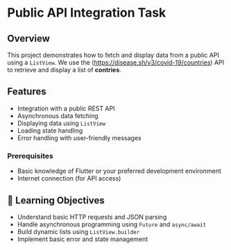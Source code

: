 
# Public API Integration Task

##  Overview

This project demonstrates how to fetch and display data from a public API using a `ListView`. We use the (https://disease.sh/v3/covid-19/countries) API to retrieve and display a list of **contries**.

##  Features

* Integration with a public REST API
* Asynchronous data fetching
* Displaying data using `ListView`
* Loading state handling
* Error handling with user-friendly messages

### Prerequisites

* Basic knowledge of Flutter or your preferred development environment
* Internet connection (for API access)


## 📌 Learning Objectives

* Understand basic HTTP requests and JSON parsing
* Handle asynchronous programming using `Future` and `async/await`
* Build dynamic lists using `ListView.builder`
* Implement basic error and state management


